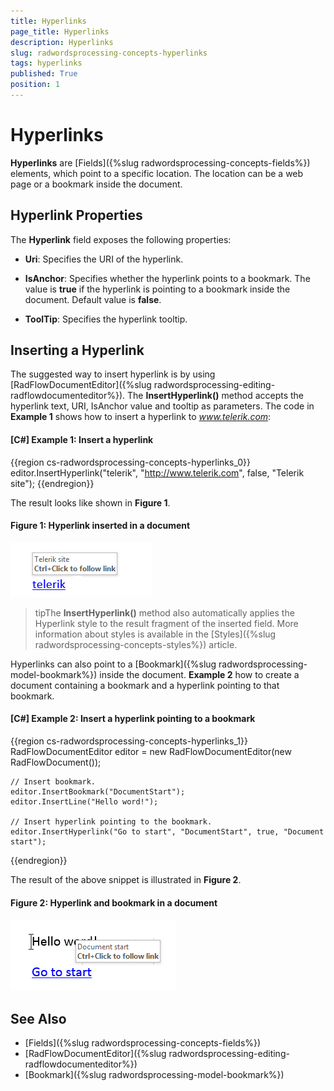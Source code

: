 ```yaml
---
title: Hyperlinks
page_title: Hyperlinks
description: Hyperlinks
slug: radwordsprocessing-concepts-hyperlinks
tags: hyperlinks
published: True
position: 1
---
```


# Hyperlinks



__Hyperlinks__ are [Fields]({%slug radwordsprocessing-concepts-fields%}) elements, which point to a specific location. The location can be a web page or a bookmark inside the document.
      

## Hyperlink Properties

The __Hyperlink__ field exposes the following properties:
        

* __Uri__: Specifies the URI of the hyperlink.           

* __IsAnchor__: Specifies whether the hyperlink points to a bookmark. The value is __true__ if the hyperlink is pointing to a bookmark inside the document. Default value is __false__.          

* __ToolTip__: Specifies the hyperlink tooltip.
            

## Inserting a Hyperlink

The suggested way to insert hyperlink is by using [RadFlowDocumentEditor]({%slug radwordsprocessing-editing-radflowdocumenteditor%}). The __InsertHyperlink()__ method accepts the hyperlink text, URI, IsAnchor value and tooltip as parameters. The code in __Example 1__ shows how to insert a hyperlink to *www.telerik.com*:
        

#### __[C#] Example 1: Insert a hyperlink__

{{region cs-radwordsprocessing-concepts-hyperlinks_0}}
	editor.InsertHyperlink("telerik", "http://www.telerik.com", false, "Telerik site");
{{endregion}}



The result looks like shown in __Figure 1__.

#### Figure 1: Hyperlink inserted in a document
![Rad Words Processing Concepts Hyperlinks 01](images/RadWordsProcessing_Concepts_Hyperlinks_01.png)

>tipThe  __InsertHyperlink()__ method also automatically applies the Hyperlink style to the result fragment of the inserted  field. More information about styles is available in the [Styles]({%slug radwordsprocessing-concepts-styles%}) article.
          

Hyperlinks can also point to a [Bookmark]({%slug radwordsprocessing-model-bookmark%}) inside the document. __Example 2__ how to create a document containing a bookmark and a hyperlink pointing to that bookmark.
        

#### __[C#] Example 2: Insert a hyperlink pointing to a bookmark__

{{region cs-radwordsprocessing-concepts-hyperlinks_1}}
	RadFlowDocumentEditor editor = new RadFlowDocumentEditor(new RadFlowDocument());
	
	// Insert bookmark.
	editor.InsertBookmark("DocumentStart");
	editor.InsertLine("Hello word!");
	
	// Insert hyperlink pointing to the bookmark.
	editor.InsertHyperlink("Go to start", "DocumentStart", true, "Document start");
{{endregion}}



The result of the above snippet is illustrated in __Figure 2__.

#### Figure 2: Hyperlink and bookmark in a document
  ![Rad Words Processing Concepts Hyperlinks 02](images/RadWordsProcessing_Concepts_Hyperlinks_02.png)

## See Also

 * [Fields]({%slug radwordsprocessing-concepts-fields%})
 * [RadFlowDocumentEditor]({%slug radwordsprocessing-editing-radflowdocumenteditor%})
 * [Bookmark]({%slug radwordsprocessing-model-bookmark%})

